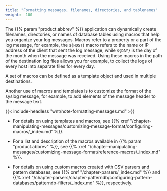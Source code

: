 ```yaml
---
title: "Formatting messages, filenames, directories, and tablenames"
weight:  100
---
```

<!-- DISCLAIMER: This file is based on the syslog-ng Open Source Edition documentation https://github.com/balabit/syslog-ng-ose-guides/commit/2f4a52ee61d1ea9ad27cb4f3168b95408fddfdf2 and is used under the terms of The syslog-ng Open Source Edition Documentation License. The file has been modified by Axoflow. -->

The {{% param "product.abbrev" %}} application can dynamically create filenames, directories, or names of database tables using macros that help you organize your log messages. Macros refer to a property or a part of the log message, for example, the `${HOST}` macro refers to the name or IP address of the client that sent the log message, while `${DAY}` is the day of the month when the message was received. Using these macros in the path of the destination log files allows you for example, to collect the logs of every host into separate files for every day.

A set of macros can be defined as a template object and used in multiple destinations.

Another use of macros and templates is to customize the format of the syslog message, for example, to add elements of the message header to the message text.

{{< include-headless "wnt/note-formatting-messages.md" >}}

  - For details on using templates and macros, see {{% xref "/chapter-manipulating-messages/customizing-message-format/configuring-macros/_index.md" %}}.

  - For a list and description of the macros available in {{% param "product.abbrev" %}}, see {{% xref "/chapter-manipulating-messages/customizing-message-format/reference-macros/_index.md" %}}.

  - For details on using custom macros created with CSV parsers and pattern databases, see {{% xref "/chapter-parsers/_index.md" %}} and {{% xref "/chapter-parsers/chapter-patterndb/configuring-pattern-databases/patterndb-filters/_index.md" %}}, respectively.
